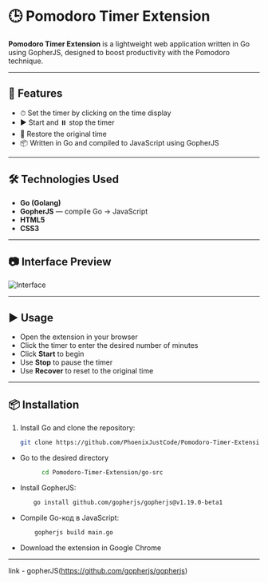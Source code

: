 # 🕒 Pomodoro Timer Extension

**Pomodoro Timer Extension** is a lightweight web application written in Go using GopherJS, designed to boost productivity with the Pomodoro technique.

---

## 🚀 Features

- ⏱ Set the timer by clicking on the time display
- ▶️ Start and ⏸️ stop the timer
- 🔁 Restore the original time
- 📦 Written in Go and compiled to JavaScript using GopherJS

---

## 🛠 Technologies Used

- **Go (Golang)**
- **GopherJS** — compile Go → JavaScript
- **HTML5**
- **CSS3**

---

## 📷 Interface Preview

![Interface](https://github.com/user-attachments/assets/abab064c-f2e5-4c56-8b6c-26adeed2f86d)

---

## ▶️ Usage

- Open the extension in your browser
- Click the timer to enter the desired number of minutes
- Click **Start** to begin
- Use **Stop** to pause the timer
- Use **Recover** to reset to the original time

---

## 📦 Installation

1. Install Go and clone the repository:
   ```bash
   git clone https://github.com/PhoenixJustCode/Pomodoro-Timer-Extension

 -   Go to the desired directory
      ```bash
            cd Pomodoro-Timer-Extension/go-src
      ```
 -    Install GopherJS:
   ```bash
          go install github.com/gopherjs/gopherjs@v1.19.0-beta1
   ```

 -    Compile Go-код в JavaScript:
      ```bash
          gopherjs build main.go
      ```
  -    Download the extension in Google Chrome

---

link - gopherJS(https://github.com/gopherjs/gopherjs)
